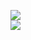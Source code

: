 [![](https://img.shields.io/badge/Made%20With-Github%20Spray-lightgrey.svg?style=for-the-badge&logo=github)](https://github.com/Annihil/github-spray#5623)  
[![](https://i.imgur.com/2DrTn0Z.gif)](https://github.com/Annihil/github-spray)